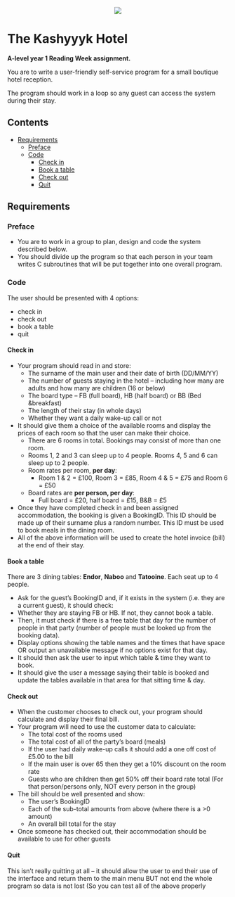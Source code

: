 <p align="center">
  <img src="../../../common-assets/blob/main/images/bhasvic/bhasvic-rect-hills-text-small.png?raw=true">
</p>

# The Kashyyyk Hotel <!-- omit in toc -->

**A-level year 1 Reading Week assignment.**

You are to write a user-friendly self-service program for a small boutique hotel reception.

The program should work in a loop so any guest can access the system during their stay.

## Contents <!-- omit in toc -->

- [Requirements](#requirements)
  - [Preface](#preface)
  - [Code](#code)
    - [Check in](#check-in)
    - [Book a table](#book-a-table)
    - [Check out](#check-out)
    - [Quit](#quit)

## Requirements

### Preface

- You are to work in a group to plan, design and code the system described below.
- You should divide up the program so that each person in your team writes C subroutines that will be put together into one overall program.

### Code

The user should be presented with 4 options:

- check in
- check out
- book a table
- quit

#### Check in

- Your program should read in and store:
  - The surname of the main user and their date of birth (DD/MM/YY)
  - The number of guests staying in the hotel – including how many are adults and how many are children (16 or below)
  - The board type – FB (full board), HB (half board) or BB (Bed &breakfast)
  - The length of their stay (in whole days)
  - Whether they want a daily wake-up call or not
- It should give them a choice of the available rooms and display the prices of each room so that the user can make their choice.
  - There are 6 rooms in total. Bookings may consist of more than one room.
  - Rooms 1, 2 and 3 can sleep up to 4 people. Rooms 4, 5 and 6 can sleep up to 2 people.
  - Room rates per room, **per day**:
    - Room 1 & 2 = £100, Room 3 = £85, Room 4 & 5 = £75 and Room 6 = £50
  - Board rates are **per person, per day**:
    - Full board = £20, half board = £15, B&B = £5
- Once they have completed check in and been assigned accommodation, the booking is given a BookingID. This ID should be made up of their surname plus a random number. This ID must be used to book meals in the dining room.
- All of the above information will be used to create the hotel invoice (bill) at the end of their stay.

#### Book a table

There are 3 dining tables: **Endor**, **Naboo** and **Tatooine**. Each seat up to 4 people. 

- Ask for the guest’s BookingID and, if it exists in the system (i.e. they are a current guest), it should check:
- Whether they are staying FB or HB. If not, they cannot book a table.
- Then, it must check if there is a free table that day for the number of people in that party (number of people must be looked up from the booking data).
- Display options showing the table names and the times that have space OR output an unavailable message if no options exist for that day.
- It should then ask the user to input which table & time they want to book.
- It should give the user a message saying their table is booked and update the tables available in that area for that sitting time & day.

#### Check out

- When the customer chooses to check out, your program should calculate and display their final bill.
- Your program will need to use the customer data to calculate:
  - The total cost of the rooms used
  - The total cost of all of the party’s board (meals)
  - If the user had daily wake-up calls it should add a one off cost of £5.00 to the bill
  - If the main user is over 65 then they get a 10% discount on the room rate
  - Guests who are children then get 50% off their board rate total (For that person/persons only, NOT every person in the group)
- The bill should be well presented and show:
  - The user’s BookingID
  - Each of the sub-total amounts from above (where there is a >0 amount)
  - An overall bill total for the stay
- Once someone has checked out, their accommodation should be available to use for other guests

#### Quit

This isn’t really quitting at all – it should allow the user to end their use of the interface and return them to the main menu BUT not end the whole program so data is not lost (So you can test all of the above properly